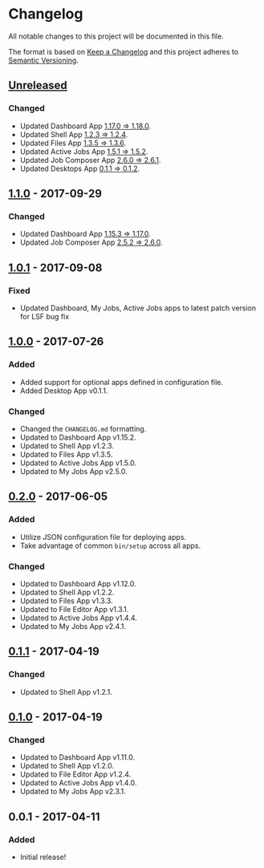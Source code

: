 # Changelog

All notable changes to this project will be documented in this file.

The format is based on [Keep a Changelog](http://keepachangelog.com/en/1.0.0/)
and this project adheres to [Semantic Versioning](http://semver.org/spec/v2.0.0.html).

## [Unreleased]
### Changed
- Updated Dashboard App [1.17.0 => 1.18.0](https://github.com/OSC/ood-dashboard/compare/v1.17.0...v1.18.0).
- Updated Shell App [1.2.3 => 1.2.4](https://github.com/OSC/ood-shell/compare/v1.2.3...v1.2.4).
- Updated Files App [1.3.5 => 1.3.6](https://github.com/OSC/ood-fileexplorer/compare/v1.3.5...v1.3.6).
- Updated Active Jobs App [1.5.1 => 1.5.2](https://github.com/OSC/ood-activejobs/compare/v1.5.1...v1.5.2).
- Updated Job Composer App [2.6.0 => 2.6.1](https://github.com/OSC/ood-myjobs/compare/v2.6.0...v2.6.1).
- Updated Desktops App [0.1.1 => 0.1.2](https://github.com/OSC/bc_desktop/compare/v0.1.1...v0.1.2).

## [1.1.0] - 2017-09-29
### Changed
- Updated Dashboard App [1.15.3 => 1.17.0](https://github.com/OSC/ood-dashboard/compare/v1.15.3...v1.17.0).
- Updated Job Composer App [2.5.2 => 2.6.0](https://github.com/OSC/ood-myjobs/compare/v2.5.2...v2.6.0).

## [1.0.1] - 2017-09-08
### Fixed
- Updated Dashboard, My Jobs, Active Jobs apps to latest patch version for LSF bug fix

## [1.0.0] - 2017-07-26
### Added
- Added support for optional apps defined in configuration file.
- Added Desktop App v0.1.1.

### Changed
- Changed the `CHANGELOG.md` formatting.
- Updated to Dashboard App v1.15.2.
- Updated to Shell App v1.2.3.
- Updated to Files App v1.3.5.
- Updated to Active Jobs App v1.5.0.
- Updated to My Jobs App v2.5.0.

## [0.2.0] - 2017-06-05
### Added
- Utilize JSON configuration file for deploying apps.
- Take advantage of common `bin/setup` across all apps.

### Changed
- Updated to Dashboard App v1.12.0.
- Updated to Shell App v1.2.2.
- Updated to Files App v1.3.3.
- Updated to File Editor App v1.3.1.
- Updated to Active Jobs App v1.4.4.
- Updated to My Jobs App v2.4.1.

## [0.1.1] - 2017-04-19
### Changed
- Updated to Shell App v1.2.1.

## [0.1.0] - 2017-04-19
### Changed
- Updated to Dashboard App v1.11.0.
- Updated to Shell App v1.2.0.
- Updated to File Editor App v1.2.4.
- Updated to Active Jobs App v1.4.0.
- Updated to My Jobs App v2.3.1.

## 0.0.1 - 2017-04-11
### Added
- Initial release!

[Unreleased]: https://github.com/OSC/ood-apps-installer/compare/v1.1.0...HEAD
[1.1.0]: https://github.com/OSC/ood-apps-installer/compare/v1.0.1...v1.1.0
[1.0.1]: https://github.com/OSC/ood-apps-installer/compare/v1.0.0...v1.0.1
[1.0.0]: https://github.com/OSC/ood-apps-installer/compare/v0.2.0...v1.0.0
[0.2.0]: https://github.com/OSC/ood-apps-installer/compare/v0.1.1...v0.2.0
[0.1.1]: https://github.com/OSC/ood-apps-installer/compare/v0.1.0...v0.1.1
[0.1.0]: https://github.com/OSC/ood-apps-installer/compare/v0.0.1...v0.1.0
